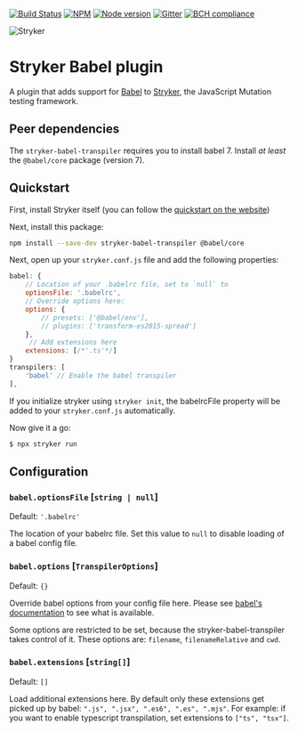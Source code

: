 [![Build Status](https://travis-ci.org/stryker-mutator/stryker.svg?branch=master)](https://travis-ci.org/stryker-mutator/stryker)
[![NPM](https://img.shields.io/npm/dm/stryker-babel-transpiler.svg)](https://www.npmjs.com/package/stryker-babel-transpiler)
[![Node version](https://img.shields.io/node/v/stryker-babel-transpiler.svg)](https://img.shields.io/node/v/stryker-babel-transpiler.svg)
[![Gitter](https://badges.gitter.im/stryker-mutator/stryker.svg)](https://gitter.im/stryker-mutator/stryker?utm_source=badge&utm_medium=badge&utm_campaign=pr-badge)
[![BCH compliance](https://bettercodehub.com/edge/badge/stryker-mutator/stryker)](https://bettercodehub.com/)

![Stryker](https://github.com/stryker-mutator/stryker/raw/master/stryker-80x80.png)

# Stryker Babel plugin

A plugin that adds support for [Babel](https://github.com/babel/babel) to [Stryker](https://stryker-mutator.io), the JavaScript Mutation testing framework. 

## Peer dependencies

The `stryker-babel-transpiler` requires you to install babel 7. Install _at least_ the `@babel/core` package (version 7).

## Quickstart

First, install Stryker itself (you can follow the [quickstart on the website](https://stryker-mutator.io/quickstart.html))

Next, install this package:

```bash
npm install --save-dev stryker-babel-transpiler @babel/core
```

Next, open up your `stryker.conf.js` file and add the following properties:

```javascript
babel: {
    // Location of your .babelrc file, set to `null` to
    optionsFile: '.babelrc', 
    // Override options here:
    options: {
        // presets: ['@babel/env'],  
        // plugins: ['transform-es2015-spread']
    },
     // Add extensions here
    extensions: [/*'.ts'*/]
}
transpilers: [
    'babel' // Enable the babel transpiler
],
```

If you initialize stryker using `stryker init`, the babelrcFile property will be added to your `stryker.conf.js` automatically.

Now give it a go: 

```bash
$ npx stryker run
```

## Configuration  

### `babel.optionsFile` [`string | null`] 

Default: `'.babelrc'`

The location of your babelrc file. Set this value to `null` to disable loading of a babel config file.

### `babel.options` [`TranspilerOptions`] 

Default: `{}`

Override babel options from your config file here. Please see [babel's documentation](https://babeljs.io/docs/en/options) to see what is available. 

Some options are restricted to be set, because the stryker-babel-transpiler takes control of it. These options are: `filename`, `filenameRelative` and `cwd`.

### `babel.extensions` [`string[]`]

Default: `[]`

Load additional extensions here. By default only these extensions get picked up by babel: `".js", ".jsx", ".es6", ".es", ".mjs"`.
For example: if you want to enable typescript transpilation, set extensions to `["ts", "tsx"]`.

